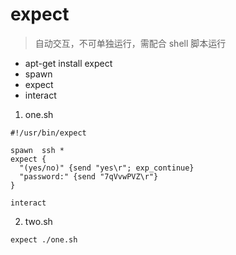 # expect 

> 自动交互，不可单独运行，需配合 shell 脚本运行 

- apt-get install expect
- spawn
- expect
- interact

1. one.sh
``` 
#!/usr/bin/expect

spawn  ssh *
expect {
  "(yes/no)" {send "yes\r"; exp_continue}
  "password:" {send "7qVvwPVZ\r"}
}

interact

```

2. two.sh
``` 
expect ./one.sh

```